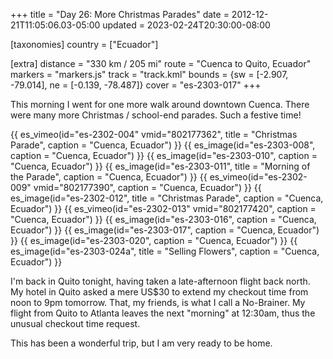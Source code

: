 +++
title = "Day 26: More Christmas Parades"
date = 2012-12-21T11:05:06.03-05:00
updated = 2023-02-24T20:30:00-08:00

[taxonomies]
country = ["Ecuador"]

[extra]
distance = "330 km / 205 mi"
route = "Cuenca to Quito, Ecuador"
markers = "markers.js"
track = "track.kml"
bounds = {sw = [-2.907, -79.014], ne = [-0.139, -78.487]}
cover = "es-2303-017"
+++

This morning I went for one more walk around downtown Cuenca. There were many more Christmas / school-end parades. Such a festive time!

<!-- more -->

{{ es_vimeo(id="es-2302-004" vmid="802177362", title = "Christmas Parade", caption = "Cuenca, Ecuador") }}
{{ es_image(id="es-2303-008", caption = "Cuenca, Ecuador") }}
{{ es_image(id="es-2303-010", caption = "Cuenca, Ecuador") }}
{{ es_image(id="es-2303-011", title = "Morning of the Parade", caption = "Cuenca, Ecuador") }}
{{ es_vimeo(id="es-2302-009" vmid="802177390", caption = "Cuenca, Ecuador") }}
{{ es_image(id="es-2302-012", title = "Christmas Parade", caption = "Cuenca, Ecuador") }}
{{ es_vimeo(id="es-2302-013" vmid="802177420", caption = "Cuenca, Ecuador") }}
{{ es_image(id="es-2303-016", caption = "Cuenca, Ecuador") }}
{{ es_image(id="es-2303-017", caption = "Cuenca, Ecuador") }}
{{ es_image(id="es-2303-020", caption = "Cuenca, Ecuador") }}
{{ es_image(id="es-2303-024a", title = "Selling Flowers", caption = "Cuenca, Ecuador") }}

I'm back in Quito tonight, having taken a late-afternoon flight back north. My hotel in Quito asked a mere US$30 to extend my checkout time from noon to 9pm tomorrow. That, my friends, is what I call a No-Brainer. My flight from Quito to Atlanta leaves the next "morning" at 12:30am, thus the unusual checkout time request.

This has been a wonderful trip, but I am very ready to be home.
